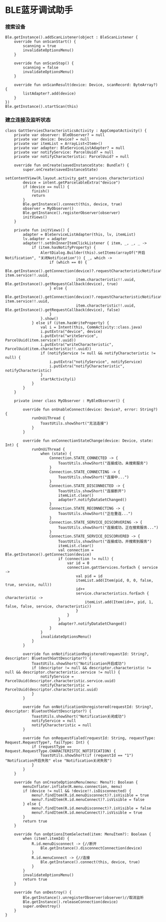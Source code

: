 # BLE蓝牙调试助手

### 搜索设备
    
	Ble.getInstance().addScanListener(object : BleScanListener {
        override fun onScanStart() {
            scanning = true
            invalidateOptionsMenu()
        }

        override fun onScanStop() {
            scanning = false
            invalidateOptionsMenu()
        }

        override fun onScanResult(device: Device, scanRecord: ByteArray?) {
            listAdapter?.add(device)
        }
    })
	Ble.getInstance().startScan(this)

### 建立连接及监听状态

    class GattServiesCharacteristicsActivity : AppCompatActivity() {
	    private var observer: BleObserver? = null
	    private var device: Device? = null
	    private var itemList = ArrayList<Item>()
	    private var adapter: BleServiceListAdapter? = null
	    private var notifyService: ParcelUuid? = null
	    private var notifyCharacteristic: ParcelUuid? = null
	    
	    override fun onCreate(savedInstanceState: Bundle?) {
	        super.onCreate(savedInstanceState)
	        setContentView(R.layout.activity_gatt_services_characteristics)
	        device = intent.getParcelableExtra("device")
	        if (device == null) {
	            finish()
	            return
	        }
	        Ble.getInstance().connect(this, device, true)
	        observer = MyObserver()
	        Ble.getInstance().registerObserver(observer)
	        initViews()
	    }
	
	    private fun initViews() {
	        adapter = BleServiceListAdapter(this, lv, itemList)
	        lv.adapter = adapter
	        adapter!!.setOnInnerItemClickListener { item, _, _, _ -> 
	            if (item.hasNotifyProperty) {
	                AlertDialog.Builder(this).setItems(arrayOf("开启Notification", "关闭Notification")) { _, which ->
	                    if (which == 0) {
	                        Ble.getInstance().getConnection(device)?.requestCharacteristicNotification("1", item.service!!.uuid,
	                                item.characteristic!!.uuid, Ble.getInstance().getRequestCallback(device), true)
	                    } else {
	                        Ble.getInstance().getConnection(device)?.requestCharacteristicNotification("2", item.service!!.uuid,
	                                item.characteristic!!.uuid, Ble.getInstance().getRequestCallback(device), false)
	                    }
	                }.show()
	            } else if (item.hasWriteProperty) {
	                val i = Intent(this, CommActivity::class.java)
	                i.putExtra("device", device)
	                i.putExtra("writeService", ParcelUuid(item.service!!.uuid))
	                i.putExtra("writeCharacteristic", ParcelUuid(item.characteristic!!.uuid))
	                if (notifyService != null && notifyCharacteristic != null) {
	                    i.putExtra("notifyService", notifyService)
	                    i.putExtra("notifyCharacteristic", notifyCharacteristic)
	                }
	                startActivity(i)
	            }
	        }
	    }
	
	    private inner class MyObserver : MyBleObserver() {
	
	        override fun onUnableConnect(device: Device?, error: String?) {
	            runOnUiThread {
	                ToastUtils.showShort("无法连接")
	            }
	        }
	
	        override fun onConnectionStateChange(device: Device, state: Int) {
	            runOnUiThread {
	                when (state) {
	                    Connection.STATE_CONNECTED -> {
	                        ToastUtils.showShort("连接成功，未搜索服务")
	                    }
	                    Connection.STATE_CONNECTING -> {
	                        ToastUtils.showShort("连接中...")
	                    }
	                    Connection.STATE_DISCONNECTED -> {
	                        ToastUtils.showShort("连接断开")
	                        itemList.clear()
	                        adapter?.notifyDataSetChanged()
	                    }
	                    Connection.STATE_RECONNECTING -> {
	                        ToastUtils.showShort("正在重连...")
	                    }
	                    Connection.STATE_SERVICE_DISCORVERING -> {
	                        ToastUtils.showShort("连接成功，正在搜索服务...")
	                    }
	                    Connection.STATE_SERVICE_DISCORVERED -> {
	                        ToastUtils.showShort("连接成功，并搜索到服务")
	                        itemList.clear()
	                        val connection = Ble.getInstance().getConnection(device)
	                        if (connection != null) {
	                            var id = 0
	                            connection.gattServices.forEach { service ->
	                                val pid = id
	                                itemList.add(Item(pid, 0, 0, false, true, service, null))
	                                id++
	                                service.characteristics.forEach { characteristic ->
	                                    itemList.add(Item(id++, pid, 1, false, false, service, characteristic))
	                                }
	                            }
	                        }
	                        adapter?.notifyDataSetChanged()
	                    }
	                }
	                invalidateOptionsMenu()
	            }
	        }
	
	        override fun onNotificationRegistered(requestId: String?, descriptor: BluetoothGattDescriptor?) {
	            ToastUtils.showShort("Notification开启成功")
	            if (descriptor != null && descriptor.characteristic != null && descriptor.characteristic.service != null) {
	                notifyService = ParcelUuid(descriptor.characteristic.service.uuid)
	                notifyCharacteristic = ParcelUuid(descriptor.characteristic.uuid)
	            }         
	        }
	
	        override fun onNotificationUnregistered(requestId: String?, descriptor: BluetoothGattDescriptor?) {
	            ToastUtils.showShort("Notification关闭成功")
	            notifyService = null
	            notifyCharacteristic = null
	        }
	        
	        override fun onRequestFialed(requestId: String, requestType: Request.RequestType?, failType: Int) {
	            if (requestType == Request.RequestType.CHARACTERISTIC_NOTIFICATION) {
	                ToastUtils.showShort(if (requestId == "1") "Notification开启失败" else "Notification关闭失败")
	            }
	        }
	    }
	    
	    override fun onCreateOptionsMenu(menu: Menu?): Boolean {
	        menuInflater.inflate(R.menu.connection, menu)
	        if (device != null && !device!!.isDisconnected) {
	            menu?.findItem(R.id.menuDisconnect)?.isVisible = true
	            menu?.findItem(R.id.menuConnect)?.isVisible = false
	        } else {
	            menu?.findItem(R.id.menuDisconnect)?.isVisible = false
	            menu?.findItem(R.id.menuConnect)?.isVisible = true
	        }
	        return true
	    }
	
	    override fun onOptionsItemSelected(item: MenuItem?): Boolean {
	        when (item?.itemId) {
	            R.id.menuDisconnect -> {//断开
	                Ble.getInstance().disconnectConnection(device)
	            }
	            R.id.menuConnect -> {//连接
	                Ble.getInstance().connect(this, device, true)
	            }
	        }
	        invalidateOptionsMenu()
	        return true
	    }
	    
	    override fun onDestroy() {
	        Ble.getInstance().unregisterObserver(observer)//取消监听
	        Ble.getInstance().releaseConnection(device)
	        super.onDestroy()
	    }
	}


